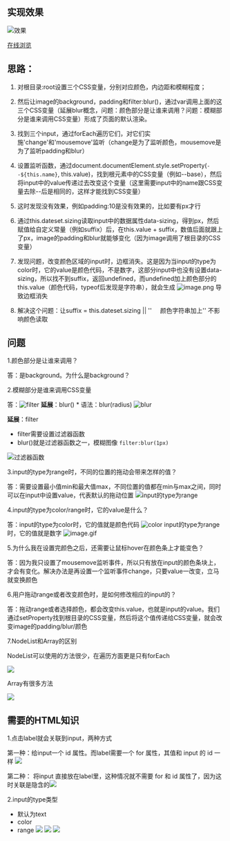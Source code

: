
## 实现效果
![效果](https://upload-images.jianshu.io/upload_images/2195446-590069226dcf0058.gif?imageMogr2/auto-orient/strip)

[在线浏览]()



## 思路：

1.   对根目录:root设置三个CSS变量，分别对应颜色，内边距和模糊程度；

2.   然后让image的background，padding和filter:blur()，通过var调用上面的这三个CSS变量（延展blur概念，问题：颜色部分是让谁来调用？问题：模糊部分是谁来调用CSS变量）形成了页面的默认渲染。

3.   找到三个input，通过forEach遍历它们，对它们实施'change'和'mousemove'监听（change是为了监听颜色，mousemove是为了监听padding和blur）

4.   设置监听函数，通过document.documentElement.style.setProperty(`--${this.name}`, this.value)，找到根元素中的CSS变量（例如--base），然后将input中的value传递过去改变这个变量（这里需要input中的name跟CSS变量去除--后是相同的，这样才能找到CSS变量）

5.   这时发现没有效果，例如padding:10是没有效果的，比如要有px才行

6.   通过this.dateset.sizing读取input中的数据属性data-sizing，得到px，然后赋值给自定义常量（例如suffix）后，在this.value + suffix，数值后面就跟上了px，image的padding和blur就能够变化（因为image调用了根目录的CSS变量）

7.   发现问题，改变颜色区域的input时，边框消失。这是因为当input的type为color时，它的value是颜色代码，不是数字，这部分input中也没有设置data-sizing，所以找不到suffix，返回undefined，而undefined加上颜色部分的this.value（颜色代码，typeof后发现是字符串），就会生成
    ![image.png](https://upload-images.jianshu.io/upload_images/2195446-77d37f0f9b2e294f.png?imageMogr2/auto-orient/strip%7CimageView2/2/w/1240)
 导致边框消失

8.   解决这个问题：让suffix = this.dateset.sizing || ''     颜色字符串加上'' 不影响颜色读取



## 问题
1.颜色部分是让谁来调用？

答：是background。为什么是background？

2.模糊部分是谁来调用CSS变量

答：![filter](https://upload-images.jianshu.io/upload_images/2195446-bdba717d77356940.png?imageMogr2/auto-orient/strip%7CimageView2/2/w/1240)
**延展**：blur()
	* 语法：blur(radius)
![blur](https://upload-images.jianshu.io/upload_images/2195446-8627db845a560e6f.png?imageMogr2/auto-orient/strip%7CimageView2/2/w/1240)


**延展**：filter
- filter需要设置<filter-function>过滤器函数
- blur()就是过滤器函数之一，模糊图像 `filter:blur(1px) `

![过滤器函数](https://upload-images.jianshu.io/upload_images/2195446-44920e69668226a9.png?imageMogr2/auto-orient/strip%7CimageView2/2/w/1240)

3.input的type为range时，不同的位置的拖动会带来怎样的值？

答：需要设置最小值min和最大值max，不同位置的值都在min与max之间，同时可以在input中设置value，代表默认的拖动位置
![input的type为range](https://upload-images.jianshu.io/upload_images/2195446-62d69ef20c63f843.png?imageMogr2/auto-orient/strip%7CimageView2/2/w/1240)


4.input的type为color/range时，它的value是什么？

答：input的type为color时，它的值就是颜色代码
![color](https://upload-images.jianshu.io/upload_images/2195446-035d130c6a42b1da.png?imageMogr2/auto-orient/strip%7CimageView2/2/w/1240)
input的type为range时，它的值就是数字
![image.gif](https://upload-images.jianshu.io/upload_images/2195446-ad71ddbc7ac0b734.gif?imageMogr2/auto-orient/strip)



5.为什么我在设置完颜色之后，还需要让鼠标hover在颜色条上才能变色？

答：因为我只设置了mousemove监听事件，所以只有放在input的颜色条块上，才会有变化。解决办法是再设置一个监听事件change，只要value一改变，立马就变换颜色



6.用户拖动range或者改变颜色时，是如何修改相应的input的？

答：拖动range或者选择颜色，都会改变this.value，也就是input的value。我们通过setProperty找到根目录的CSS变量，然后将这个值传递给CSS变量，就会改变image的padding/blur/颜色


7.NodeList和Array的区别

NodeList可以使用的方法很少，在遍历方面更是只有forEach

![](https://upload-images.jianshu.io/upload_images/2195446-d09b9f249ca4525f.png?imageMogr2/auto-orient/strip%7CimageView2/2/w/1240)

Array有很多方法

![](https://upload-images.jianshu.io/upload_images/2195446-ed2462ca40d96137.png?imageMogr2/auto-orient/strip%7CimageView2/2/w/1240)



## 需要的HTML知识
1.点击label就会关联到input，两种方式 

第一种：给input一个 id 属性。而label需要一个 for 属性，其值和 input 的 id 一样
 ![](https://upload-images.jianshu.io/upload_images/2195446-6693b22b7aa15073.png?imageMogr2/auto-orient/strip%7CimageView2/2/w/1240) 

第二种： 将input 直接放在label里，这种情况就不需要 for 和 id 属性了，因为这时关联是隐含的![](https://upload-images.jianshu.io/upload_images/2195446-c66c0f484b924391.png?imageMogr2/auto-orient/strip%7CimageView2/2/w/1240)


2.input的type类型
- 默认为text
- color
- range
![](https://upload-images.jianshu.io/upload_images/2195446-6503bc602eaf4dfc.png?imageMogr2/auto-orient/strip%7CimageView2/2/w/1240)
![](https://upload-images.jianshu.io/upload_images/2195446-d9c05e398fe17301.png?imageMogr2/auto-orient/strip%7CimageView2/2/w/1240)
![](https://upload-images.jianshu.io/upload_images/2195446-aed295215efb73ab.png?imageMogr2/auto-orient/strip%7CimageView2/2/w/1240)
